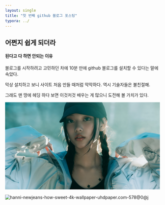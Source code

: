 ```yaml
---
layout: single
title: "첫 번째 github 블로그 포스팅"
typora: ../
---
```






## 어쩐지 쉽게 되더라



#### 된다고 다 하면 안되는 이유



블로그를 시작하려고 고민하던 차에 10분 만에 github 블로그를 설치할 수 있다는 말에 속았다. 

막상 설치하고 보니 사이트 처음 만들 때처럼 막막하다. 역시 기술자들은 불친절해. 

그래도 맨 땅에 헤딩 하다 보면 이것저것 배우는 게 많으니 도전해 볼 가치가 있다. 



![haerin-newjeans-supernatural--4k-wallpaper-uhdpaper.com-249@3@b](\images\2021-07-29-first\haerin-newjeans-supernatural--4k-wallpaper-uhdpaper.com-249@3@b.jpg)



![hanni-newjeans-how-sweet-4k-wallpaper-uhdpaper.com-578@0@j](C:\Users\treno\Treno87.github.io\images\2021-07-29-first\hanni-newjeans-how-sweet-4k-wallpaper-uhdpaper.com-578@0@j-1722347109598-4.jpg)
